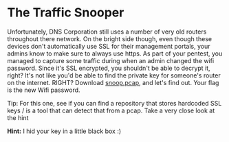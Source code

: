 # The Traffic Snooper

Unfortunately, DNS Corporation still uses a number of very old routers throughout there network. On the bright side though, even though these devices don't automatically use SSL for their management portals, your admins know to make sure to always use https. As part of your pentest, you managed to capture some traffic during when an admin changed the wifi password. Since it's SSL encrypted, you shouldn't be able to decrypt it, right? It's not like you'd be able to find the private key for someone's router on the internet. RIGHT? Download [snoop.pcap](https://problems.metactf.com/rvasec2019/snoop.pcap), and let's find out. Your flag is the new Wifi password.

Tip: For this one, see if you can find a repository that stores hardcoded SSL keys / is a tool that can detect that from a pcap. Take a very close look at the hint

__Hint:__ I hid your key in a little black box :)
